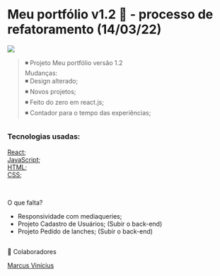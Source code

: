 # Meu portfólio v1.2 📓 - processo de refatoramento (14/03/22)


<img src="./src/assets/portfolioreact.gif">


>◾ Projeto Meu portfólio versão 1.2 <br>
Mudanças: <br>
>◾ Design alterado;<br>
>◾ Novos projetos;<br>
>◾ Feito do zero em react.js;<br>
>◾ Contador para o tempo das experiências;  



##
### Tecnologias usadas:
<a href="https://pt-br.reactjs.org/docs/getting-started.html" target="blank">React</a>;
<br>
<a href="https://developer.mozilla.org/pt-BR/docs/Web/JavaScript" target="blank">JavaScript</a>;
<br>
<a href="https://developer.mozilla.org/pt-BR/docs/Web/HTML" target="blank">HTML</a>;
<br>
<a href="https://developer.mozilla.org/pt-BR/docs/Web/CSS" target="blank">CSS</a>;
<br>
<br>
##
 O que falta?

- Responsividade com mediaqueries;
- Projeto Cadastro de Usuários; (Subir o back-end)
- Projeto Pedido de lanches; (Subir o back-end)
##
 🤝 Colaboradores

<a href="https://www.linkedin.com/in/marcusviniciusbeghelisantos/" target="_blank">Marcus Vinícius</a><br>




